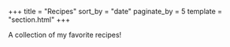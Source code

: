 +++
title = "Recipes"
sort_by = "date"
paginate_by = 5
template = "section.html"
+++

A collection of my favorite recipes!
